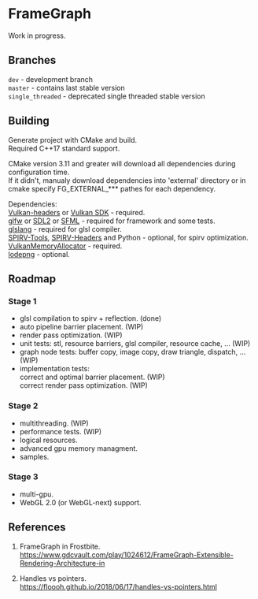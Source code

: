 # FrameGraph
Work in progress.

## Branches
`dev` - development branch<br/>
`master` - contains last stable version<br/>
`single_threaded` - deprecated single threaded stable version

## Building
Generate project with CMake and build.<br/>
Required C++17 standard support.

CMake version 3.11 and greater will download all dependencies during configuration time.<br/>
If it didn't, manualy download dependencies into 'external' directory or in cmake specify FG_EXTERNAL_*** pathes for each dependency.

Dependencies:<br/>
[Vulkan-headers](https://github.com/KhronosGroup/Vulkan-Headers) or [Vulkan SDK](https://www.lunarg.com/vulkan-sdk/) - required.<br/>
[glfw](https://github.com/glfw/glfw) or [SDL2](https://www.libsdl.org) or [SFML](https://github.com/SFML/SFML) - required for framework and some tests.<br/>
[glslang](https://github.com/KhronosGroup/glslang) - required for glsl compiler.<br/>
[SPIRV-Tools](https://github.com/KhronosGroup/SPIRV-Tools), [SPIRV-Headers](https://github.com/KhronosGroup/SPIRV-Headers) and Python - optional, for spirv optimization.<br/>
[VulkanMemoryAllocator](https://github.com/GPUOpen-LibrariesAndSDKs/VulkanMemoryAllocator) - required.<br/>
[lodepng](https://github.com/lvandeve/lodepng) - optional.<br/>

## Roadmap
### Stage 1
- glsl compilation to spirv + reflection. (done)<br/>
- auto pipeline barrier placement. (WIP)<br/>
- render pass optimization. (WIP)<br/>
- unit tests: stl, resource barriers, glsl compiler, resource cache, ... (WIP)<br/>
- graph node tests: buffer copy, image copy, draw triangle, dispatch, ... (WIP)<br/>
- implementation tests:<br/>
    correct and optimal barrier placement. (WIP)<br/>
    correct render pass optimization. (WIP)

### Stage 2
- multithreading. (WIP)<br/>
- performance tests. (WIP)<br/>
- logical resources.<br/>
- advanced gpu memory managment.<br/>
- samples.<br/>

### Stage 3
- multi-gpu.<br/>
- WebGL 2.0 (or WebGL-next) support.<br/>

## References
1. FrameGraph in Frostbite.<br/>
https://www.gdcvault.com/play/1024612/FrameGraph-Extensible-Rendering-Architecture-in

2. Handles vs pointers.<br/>
https://floooh.github.io/2018/06/17/handles-vs-pointers.html

